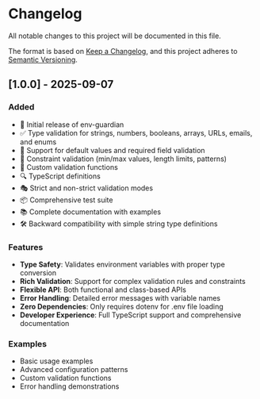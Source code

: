 # Changelog

All notable changes to this project will be documented in this file.

The format is based on [Keep a Changelog](https://keepachangelog.com/en/1.0.0/),
and this project adheres to [Semantic Versioning](https://semver.org/spec/v2.0.0.html).

## [1.0.0] - 2025-09-07

### Added

- 🎉 Initial release of env-guardian
- ✅ Type validation for strings, numbers, booleans, arrays, URLs, emails, and enums
- 🔧 Support for default values and required field validation
- 📏 Constraint validation (min/max values, length limits, patterns)
- 🎨 Custom validation functions
- 🔍 TypeScript definitions
- 🎭 Strict and non-strict validation modes
- 📦 Comprehensive test suite
- 📚 Complete documentation with examples
- 🛠️ Backward compatibility with simple string type definitions

### Features

- **Type Safety**: Validates environment variables with proper type conversion
- **Rich Validation**: Support for complex validation rules and constraints
- **Flexible API**: Both functional and class-based APIs
- **Error Handling**: Detailed error messages with variable names
- **Zero Dependencies**: Only requires dotenv for .env file loading
- **Developer Experience**: Full TypeScript support and comprehensive documentation

### Examples

- Basic usage examples
- Advanced configuration patterns
- Custom validation functions
- Error handling demonstrations
